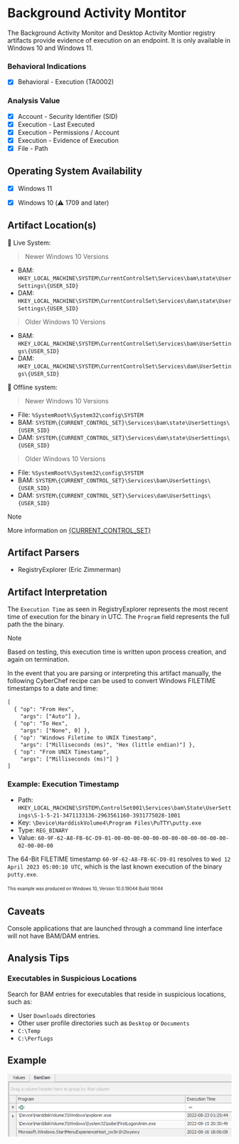 # Background Activity Montitor
The Background Activity Monitor and Desktop Activity Montior registry artifacts provide evidence of execution on an endpoint. It is only available in Windows 10 and Windows 11.

### Behavioral Indications
 - [x] Behavioral - Execution (TA0002)

### Analysis Value
 - [x] Account - Security Identifier (SID)
 - [x] Execution - Last Executed
 - [x] Execution - Permissions / Account
 - [x] Execution - Evidence of Execution
 - [x] File - Path
 
## Operating System Availability
 - [x] Windows 11
 - [x] Windows 10 (⚠️ 1709 and later)


## Artifact Location(s)
🔋 Live System:

> Newer Windows 10 Versions
- BAM: `HKEY_LOCAL_MACHINE\SYSTEM\CurrentControlSet\Services\bam\state\UserSettings\{USER_SID}`
- DAM: `HKEY_LOCAL_MACHINE\SYSTEM\CurrentControlSet\Services\dam\state\UserSettings\{USER_SID}`

> Older Windows 10 Versions
- BAM: `HKEY_LOCAL_MACHINE\SYSTEM\CurrentControlSet\Services\bam\UserSettings\{USER_SID}`
- DAM: `HKEY_LOCAL_MACHINE\SYSTEM\CurrentControlSet\Services\dam\UserSettings\{USER_SID}`

🔌 Offline system:

> Newer Windows 10 Versions
- File: `%SystemRoot%\System32\config\SYSTEM`
- BAM: `SYSTEM\{CURRENT_CONTROL_SET}\Services\bam\state\UserSettings\{USER_SID}`
- DAM: `SYSTEM\{CURRENT_CONTROL_SET}\Services\dam\state\UserSettings\{USER_SID}`

> Older Windows 10 Versions
- File: `%SystemRoot%\System32\config\SYSTEM`
- BAM: `SYSTEM\{CURRENT_CONTROL_SET}\Services\bam\UserSettings\{USER_SID}`
- DAM: `SYSTEM\{CURRENT_CONTROL_SET}\Services\dam\UserSettings\{USER_SID}`

> [!NOTE]
> More information on [{CURRENT_CONTROL_SET}](/enumeration/select.md)


## Artifact Parsers
 - RegistryExplorer (Eric Zimmerman)

## Artifact Interpretation
The `Execution Time` as seen in RegistryExplorer represents the most recent time of execution for the binary in UTC. The `Program` field represents the full path the the binary. 

> [!NOTE]
> Based on testing, this execution time is written upon process creation, and again on termination.

In the event that you are parsing or interpreting this artifact manually, the following CyberChef recipe can be used to convert Windows FILETIME timestamps to a date and time:

```
[
  { "op": "From Hex",
    "args": ["Auto"] },
  { "op": "To Hex",
    "args": ["None", 0] },
  { "op": "Windows Filetime to UNIX Timestamp",
    "args": ["Milliseconds (ms)", "Hex (little endian)"] },
  { "op": "From UNIX Timestamp",
    "args": ["Milliseconds (ms)"] }
]
```

### Example: Execution Timestamp
- Path: `HKEY_LOCAL_MACHINE\SYSTEM\ControlSet001\Services\bam\State\UserSettings\S-1-5-21-3471133136-2963561160-3931775028-1001`
- Key: `\Device\HarddiskVolume4\Program Files\PuTTY\putty.exe`
- Type: `REG_BINARY`
- Value: `60-9F-62-A8-FB-6C-D9-01-00-00-00-00-00-00-00-00-00-00-00-00-02-00-00-00`

The 64-Bit FILETIME timestamp `60-9F-62-A8-FB-6C-D9-01` resolves to `Wed 12 April 2023 05:00:10 UTC`, which is the last known execution of the binary `putty.exe`.

<sup><sub>This example was produced on Windows 10, Version 10.0.19044 Build 19044</sub></sup>

## Caveats
Console applications that are launched through a command line interface will not have BAM/DAM entries. 

## Analysis Tips

### Executables in Suspicious Locations
Search for BAM entries for executables that reside in suspicious locations, such as:

 - User `Downloads` directories
 - Other user profile directories such as `Desktop` or `Documents`
 - `C:\Temp`
 - `C:\PerfLogs`

## Example
![Example Image](/media/examples/bam.png)